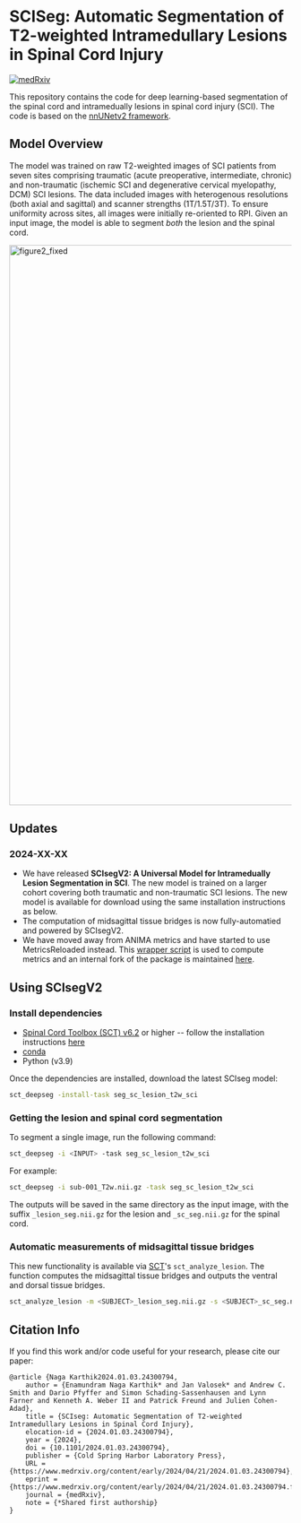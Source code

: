 # SCISeg: Automatic Segmentation of T2-weighted Intramedullary Lesions in Spinal Cord Injury

[![medRxiv](https://img.shields.io/badge/medRxiv-10.1101/2024.01.03.24300794v2-blue.svg)](https://www.medrxiv.org/content/10.1101/2024.01.03.24300794v2.full.pdf)

This repository contains the code for deep learning-based segmentation of the spinal cord and intramedually lesions in spinal cord injury (SCI). The code is based on the [nnUNetv2 framework](https://github.com/MIC-DKFZ/nnUNet).


## Model Overview

The model was trained on raw T2-weighted images of SCI patients from seven sites comprising traumatic (acute preoperative, intermediate, chronic) and non-traumatic (ischemic SCI and degenerative cervical myelopathy, DCM) SCI lesions. The data included images with heterogenous resolutions (both axial and sagittal) and scanner strengths (1T/1.5T/3T). To ensure uniformity across sites, all images were initially re-oriented to RPI. Given an input image, the model is able to segment *both* the lesion and the spinal cord. 

<img width="1000" alt="figure2_fixed" src="https://github.com/ivadomed/model_seg_sci/assets/53445351/e7492462-18aa-4f7d-a03e-22863efaff72">

## Updates

### 2024-XX-XX

* We have released **SCIsegV2: A Universal Model for Intramedually Lesion Segmentation in SCI**. The new model is trained on a larger cohort covering both traumatic and non-traumatic SCI lesions. The new model is available for download using the same installation instructions as below.
* The computation of midsagittal tissue bridges is now fully-automatied and powered by SCIsegV2. 
* We have moved away from ANIMA metrics and have started to use MetricsReloaded instead. This [wrapper script](https://github.com/ivadomed/MetricsReloaded/blob/main/compute_metrics_reloaded.py) is used to compute metrics and an internal fork of the package is maintained [here](https://github.com/ivadomed/MetricsReloaded).


## Using SCIsegV2

### Install dependencies

- [Spinal Cord Toolbox (SCT) v6.2](https://github.com/spinalcordtoolbox/spinalcordtoolbox/releases/tag/6.2) or higher -- follow the installation instructions [here](https://github.com/spinalcordtoolbox/spinalcordtoolbox?tab=readme-ov-file#installation)
- [conda](https://conda.io/projects/conda/en/latest/user-guide/install/index.html) 
- Python (v3.9)

Once the dependencies are installed, download the latest SCIseg model:

```bash
sct_deepseg -install-task seg_sc_lesion_t2w_sci
```

### Getting the lesion and spinal cord segmentation

To segment a single image, run the following command: 

```bash
sct_deepseg -i <INPUT> -task seg_sc_lesion_t2w_sci
```

For example:

```bash
sct_deepseg -i sub-001_T2w.nii.gz -task seg_sc_lesion_t2w_sci
```

The outputs will be saved in the same directory as the input image, with the suffix `_lesion_seg.nii.gz` for the lesion 
and `_sc_seg.nii.gz` for the spinal cord.


### Automatic measurements of midsagittal tissue bridges

This new functionality is available via [SCT](https://github.com/spinalcordtoolbox/spinalcordtoolbox)'s `sct_analyze_lesion`. The function computes the midsagittal tissue bridges and outputs the ventral and dorsal tissue bridges. 

```bash
sct_analyze_lesion -m <SUBJECT>_lesion_seg.nii.gz -s <SUBJECT>_sc_seg.nii.gz
```


## Citation Info

If you find this work and/or code useful for your research, please cite our paper:

```
@article {Naga Karthik2024.01.03.24300794,
	author = {Enamundram Naga Karthik* and Jan Valosek* and Andrew C. Smith and Dario Pfyffer and Simon Schading-Sassenhausen and Lynn Farner and Kenneth A. Weber II and Patrick Freund and Julien Cohen-Adad},
	title = {SCIseg: Automatic Segmentation of T2-weighted Intramedullary Lesions in Spinal Cord Injury},
	elocation-id = {2024.01.03.24300794},
	year = {2024},
	doi = {10.1101/2024.01.03.24300794},
	publisher = {Cold Spring Harbor Laboratory Press},
	URL = {https://www.medrxiv.org/content/early/2024/04/21/2024.01.03.24300794},
	eprint = {https://www.medrxiv.org/content/early/2024/04/21/2024.01.03.24300794.full.pdf},
	journal = {medRxiv},
	note = {*Shared first authorship}
}

```
